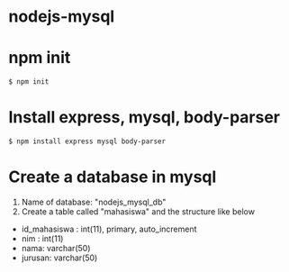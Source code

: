 # nodejs-mysql

# npm init
`$ npm init`

# Install express, mysql, body-parser
`$ npm install express mysql body-parser`

# Create a database in mysql
1. Name of database: "nodejs_mysql_db"
2. Create a table called "mahasiswa" and the structure like below
  - id_mahasiswa : int(11), primary, auto_increment
  - nim : int(11)
  - nama: varchar(50)
  - jurusan: varchar(50)